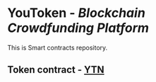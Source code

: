 # YouToken - *Blockchain Crowdfunding Platform*

This is Smart contracts repository.

## Token contract - [YTN](https://etherscan.io/token/0x356b5ee3dd72c380132d803a689f02bf3abc2c3d#readContract)